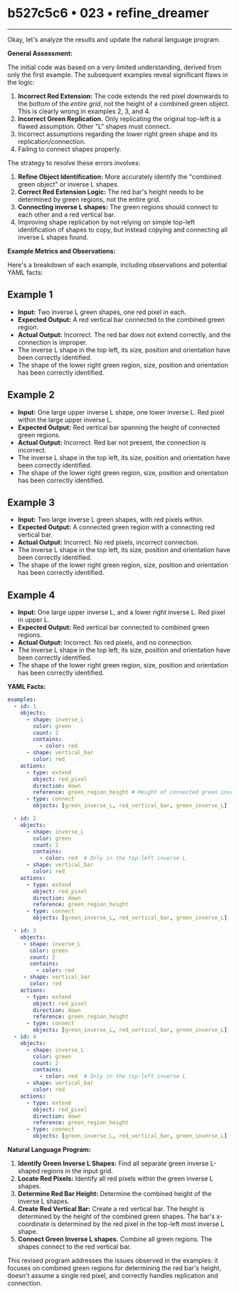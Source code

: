 # b527c5c6 • 023 • refine_dreamer

---
Okay, let's analyze the results and update the natural language program.

**General Assessment:**

The initial code was based on a very limited understanding, derived from only the first example. The subsequent examples reveal significant flaws in the logic:

1.  **Incorrect Red Extension:** The code extends the red pixel downwards to the bottom of the *entire grid*, not the height of a combined green object. This is clearly wrong in examples 2, 3, and 4.
2.  **Incorrect Green Replication.** Only replicating the original top-left is a flawed assumption. Other "L" shapes must connect.
3.  Incorrect assumptions regarding the lower right green shape and its replication/connection.
4. Failing to connect shapes properly.

The strategy to resolve these errors involves:

1.  **Refine Object Identification:** More accurately identify the "combined green object" or inverse L shapes.
2.  **Correct Red Extension Logic:** The red bar's height needs to be determined by green regions, not the entire grid.
3.  **Connecting inverse L shapes:** The green regions should connect to each other and a red vertical bar.
4. Improving shape replication by not relying on simple top-left identification of shapes to copy, but instead copying and connecting all inverse L shapes found.

**Example Metrics and Observations:**

Here's a breakdown of each example, including observations and potential YAML facts:

## Example 1

*   **Input:** Two inverse L green shapes, one red pixel in each.
*   **Expected Output:** A red vertical bar connected to the combined green region.
*   **Actual Output:** Incorrect. The red bar does not extend correctly, and the connection is improper.
*  The inverse L shape in the top left, its size, position and orientation have been correctly identified.
*    The shape of the lower right green region, size, position and orientation has been correctly identified.

## Example 2

*   **Input:** One large upper inverse L shape, one lower inverse L. Red pixel within the large upper inverse L.
*   **Expected Output:** Red vertical bar spanning the height of connected green regions.
*   **Actual Output:** Incorrect. Red bar not present, the connection is incorrect.
* The inverse L shape in the top left, its size, position and orientation have been correctly identified.
*   The shape of the lower right green region, size, position and orientation has been correctly identified.

## Example 3

*   **Input:** Two large inverse L green shapes, with red pixels within.
*   **Expected Output:** A connected green region with a connecting red vertical bar.
*   **Actual Output:** Incorrect. No red pixels, incorrect connection.
* The inverse L shape in the top left, its size, position and orientation have been correctly identified.
*   The shape of the lower right green region, size, position and orientation has been correctly identified.

## Example 4

*   **Input:** One large upper inverse L, and a lower right inverse L. Red pixel in upper L.
* **Expected Output:** Red vertical bar connected to combined green regions.
*   **Actual Output:** Incorrect. No red pixels, and no connection.
* The inverse L shape in the top left, its size, position and orientation have been correctly identified.
*   The shape of the lower right green region, size, position and orientation has been correctly identified.

**YAML Facts:**

```yaml
examples:
  - id: 1
    objects:
      - shape: inverse_L
        color: green
        count: 2
        contains:
          - color: red
      - shape: vertical_bar
        color: red
    actions:
      - type: extend
        object: red_pixel
        direction: down
        reference: green_region_height # Height of connected green inverse L shapes
      - type: connect
        objects: [green_inverse_L, red_vertical_bar, green_inverse_L]

  - id: 2
    objects:
      - shape: inverse_L
        color: green
        count: 2
        contains:
          - color: red  # Only in the top-left inverse L
      - shape: vertical_bar
        color: red
    actions:
      - type: extend
        object: red_pixel
        direction: down
        reference: green_region_height
      - type: connect
        objects: [green_inverse_L, red_vertical_bar, green_inverse_L]

  - id: 3
    objects:
     - shape: inverse_L
       color: green
       count: 2
       contains:
         - color: red
     - shape: vertical_bar
       color: red
    actions:
      - type: extend
        object: red_pixel
        direction: down
        reference: green_region_height
      - type: connect
        objects: [green_inverse_L, red_vertical_bar, green_inverse_L]
  - id: 4
    objects:
      - shape: inverse_L
        color: green
        count: 2
        contains:
          - color: red  # Only in the top-left inverse L
      - shape: vertical_bar
        color: red
    actions:
      - type: extend
        object: red_pixel
        direction: down
        reference: green_region_height
      - type: connect
        objects: [green_inverse_L, red_vertical_bar, green_inverse_L]
```

**Natural Language Program:**

1.  **Identify Green Inverse L Shapes:** Find all separate green inverse L-shaped regions in the input grid.
2.  **Locate Red Pixels:** Identify all red pixels within the green inverse L shapes.
3.  **Determine Red Bar Height:** Determine the combined height of the inverse L shapes.
4.  **Create Red Vertical Bar:** Create a red vertical bar. The height is determined by the height of the combined green shapes. The bar's x-coordinate is determined by the red pixel in the top-left most inverse L shape.
5.  **Connect Green Inverse L shapes.** Combine all green regions. The shapes connect to the red vertical bar.

This revised program addresses the issues observed in the examples: it focuses on combined green regions for determining the red bar's height, doesn't assume a single red pixel, and correctly handles replication and connection.

